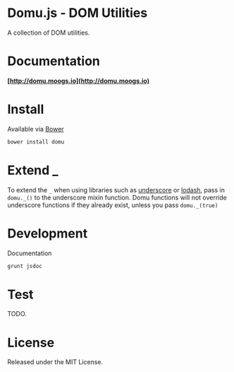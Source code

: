 # Domu.js - DOM Utilities

A collection of DOM utilities.

# Documentation

**[http://domu.moogs.io](http://domu.moogs.io)**

# Install

Available via [Bower](http://bower.io/)

```bash
bower install domu
```

# Extend _

To extend the `_` when using libraries such as [underscore](http://underscorejs.org/) or [lodash](http://lodash.com/), pass in `domu._()` to the underscore mixin function. Domu functions will not override underscore functions if they already exist, unless you pass `domu._(true)`

# Development

Documentation

```bash
grunt jsdoc
```

# Test

TODO.

# License

Released under the MIT License.
